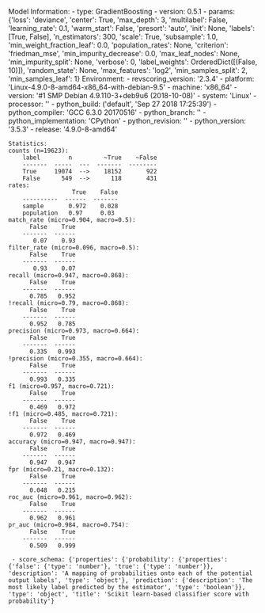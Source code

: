Model Information:
	 - type: GradientBoosting
	 - version: 0.5.1
	 - params: {'loss': 'deviance', 'center': True, 'max_depth': 3, 'multilabel': False, 'learning_rate': 0.1, 'warm_start': False, 'presort': 'auto', 'init': None, 'labels': [True, False], 'n_estimators': 300, 'scale': True, 'subsample': 1.0, 'min_weight_fraction_leaf': 0.0, 'population_rates': None, 'criterion': 'friedman_mse', 'min_impurity_decrease': 0.0, 'max_leaf_nodes': None, 'min_impurity_split': None, 'verbose': 0, 'label_weights': OrderedDict([(False, 10)]), 'random_state': None, 'max_features': 'log2', 'min_samples_split': 2, 'min_samples_leaf': 1}
	Environment:
	 - revscoring_version: '2.3.4'
	 - platform: 'Linux-4.9.0-8-amd64-x86_64-with-debian-9.5'
	 - machine: 'x86_64'
	 - version: '#1 SMP Debian 4.9.110-3+deb9u6 (2018-10-08)'
	 - system: 'Linux'
	 - processor: ''
	 - python_build: ('default', 'Sep 27 2018 17:25:39')
	 - python_compiler: 'GCC 6.3.0 20170516'
	 - python_branch: ''
	 - python_implementation: 'CPython'
	 - python_revision: ''
	 - python_version: '3.5.3'
	 - release: '4.9.0-8-amd64'
	
	Statistics:
	counts (n=19623):
		label        n         ~True    ~False
		-------  -----  ---  -------  --------
		True     19074  -->    18152       922
		False      549  -->      118       431
	rates:
		              True    False
		----------  ------  -------
		sample       0.972    0.028
		population   0.97     0.03
	match_rate (micro=0.904, macro=0.5):
		  False    True
		-------  ------
		   0.07    0.93
	filter_rate (micro=0.096, macro=0.5):
		  False    True
		-------  ------
		   0.93    0.07
	recall (micro=0.947, macro=0.868):
		  False    True
		-------  ------
		  0.785   0.952
	!recall (micro=0.79, macro=0.868):
		  False    True
		-------  ------
		  0.952   0.785
	precision (micro=0.973, macro=0.664):
		  False    True
		-------  ------
		  0.335   0.993
	!precision (micro=0.355, macro=0.664):
		  False    True
		-------  ------
		  0.993   0.335
	f1 (micro=0.957, macro=0.721):
		  False    True
		-------  ------
		  0.469   0.972
	!f1 (micro=0.485, macro=0.721):
		  False    True
		-------  ------
		  0.972   0.469
	accuracy (micro=0.947, macro=0.947):
		  False    True
		-------  ------
		  0.947   0.947
	fpr (micro=0.21, macro=0.132):
		  False    True
		-------  ------
		  0.048   0.215
	roc_auc (micro=0.961, macro=0.962):
		  False    True
		-------  ------
		  0.962   0.961
	pr_auc (micro=0.984, macro=0.754):
		  False    True
		-------  ------
		  0.509   0.999
	
	 - score_schema: {'properties': {'probability': {'properties': {'false': {'type': 'number'}, 'true': {'type': 'number'}}, 'description': 'A mapping of probabilities onto each of the potential output labels', 'type': 'object'}, 'prediction': {'description': 'The most likely label predicted by the estimator', 'type': 'boolean'}}, 'type': 'object', 'title': 'Scikit learn-based classifier score with probability'}

